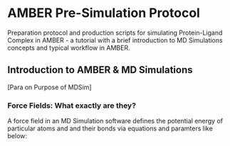 # AMBER Pre-Simulation Protocol
Preparation protocol and production scripts for simulating Protein-Ligand Complex in AMBER - a tutorial with a brief introduction to MD Simulations concepts and typical workflow in AMBER.

## Introduction to AMBER & MD Simulations
[Para on Purpose of MDSim]
### Force Fields: What exactly are they?
A force field in an MD Simulation software defines the potential energy of particular atoms and and their bonds via equations and paramters like below:


